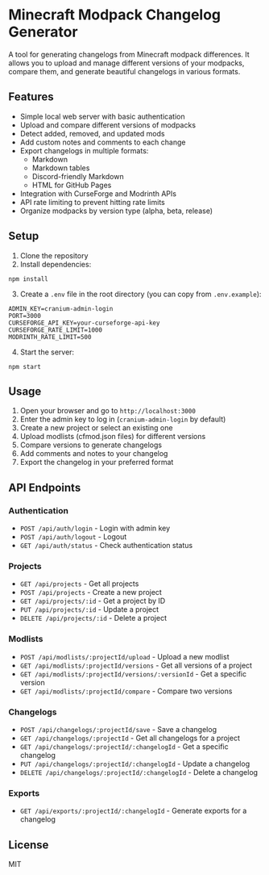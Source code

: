# Minecraft Modpack Changelog Generator

A tool for generating changelogs from Minecraft modpack differences. It allows you to upload and manage different versions of your modpacks, compare them, and generate beautiful changelogs in various formats.

## Features

- Simple local web server with basic authentication
- Upload and compare different versions of modpacks
- Detect added, removed, and updated mods
- Add custom notes and comments to each change
- Export changelogs in multiple formats:
  - Markdown
  - Markdown tables
  - Discord-friendly Markdown
  - HTML for GitHub Pages
- Integration with CurseForge and Modrinth APIs
- API rate limiting to prevent hitting rate limits
- Organize modpacks by version type (alpha, beta, release)

## Setup

1. Clone the repository
2. Install dependencies:

```
npm install
```

3. Create a `.env` file in the root directory (you can copy from `.env.example`):

```
ADMIN_KEY=cranium-admin-login
PORT=3000
CURSEFORGE_API_KEY=your-curseforge-api-key
CURSEFORGE_RATE_LIMIT=1000
MODRINTH_RATE_LIMIT=500
```

4. Start the server:

```
npm start
```

## Usage

1. Open your browser and go to `http://localhost:3000`
2. Enter the admin key to log in (`cranium-admin-login` by default)
3. Create a new project or select an existing one
4. Upload modlists (cfmod.json files) for different versions
5. Compare versions to generate changelogs
6. Add comments and notes to your changelog
7. Export the changelog in your preferred format

## API Endpoints

### Authentication
- `POST /api/auth/login` - Login with admin key
- `POST /api/auth/logout` - Logout
- `GET /api/auth/status` - Check authentication status

### Projects
- `GET /api/projects` - Get all projects
- `POST /api/projects` - Create a new project
- `GET /api/projects/:id` - Get a project by ID
- `PUT /api/projects/:id` - Update a project
- `DELETE /api/projects/:id` - Delete a project

### Modlists
- `POST /api/modlists/:projectId/upload` - Upload a new modlist
- `GET /api/modlists/:projectId/versions` - Get all versions of a project
- `GET /api/modlists/:projectId/versions/:versionId` - Get a specific version
- `GET /api/modlists/:projectId/compare` - Compare two versions

### Changelogs
- `POST /api/changelogs/:projectId/save` - Save a changelog
- `GET /api/changelogs/:projectId` - Get all changelogs for a project
- `GET /api/changelogs/:projectId/:changelogId` - Get a specific changelog
- `PUT /api/changelogs/:projectId/:changelogId` - Update a changelog
- `DELETE /api/changelogs/:projectId/:changelogId` - Delete a changelog

### Exports
- `GET /api/exports/:projectId/:changelogId` - Generate exports for a changelog

## License

MIT
